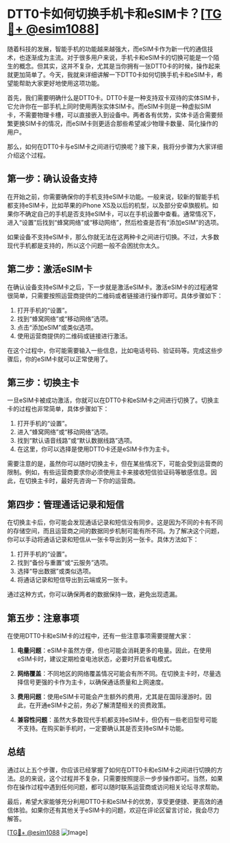 # DTT0卡如何切换手机卡和eSIM卡？[[TG💪+ @esim1088](https://t.me/s/esim1088)]

随着科技的发展，智能手机的功能越来越强大，而eSIM卡作为新一代的通信技术，也逐渐成为主流。对于很多用户来说，手机卡和eSIM卡的切换可能是一个陌生的概念。但其实，这并不复杂，尤其是当你拥有一张DTT0卡的时候，操作起来就更加简单了。今天，我就来详细讲解一下DTT0卡如何切换手机卡和eSIM卡，希望能帮助大家更好地使用这项功能。

首先，我们需要明确什么是DTT0卡。DTT0卡是一种支持双卡双待的实体SIM卡，它允许你在一部手机上同时使用两张实体SIM卡。而eSIM卡则是一种虚拟SIM卡，不需要物理卡槽，可以直接嵌入到设备中。两者各有优势，实体卡适合需要频繁更换SIM卡的情况，而eSIM卡则更适合那些希望减少物理卡数量、简化操作的用户。

那么，如何在DTT0卡与eSIM卡之间进行切换呢？接下来，我将分步骤为大家详细介绍这个过程。

## 第一步：确认设备支持

在开始之前，你需要确保你的手机支持eSIM卡功能。一般来说，较新的智能手机都支持eSIM卡，比如苹果的iPhone XS及以后的机型，以及部分安卓旗舰机。如果你不确定自己的手机是否支持eSIM卡，可以在手机设置中查看。通常情况下，进入“设置”后找到“蜂窝网络”或“移动网络”，然后检查是否有“添加eSIM”的选项。

如果设备不支持eSIM卡，那么你就无法在这两种卡之间进行切换。不过，大多数现代手机都是支持的，所以这个问题一般不会困扰你太久。

## 第二步：激活eSIM卡

在确认设备支持eSIM卡之后，下一步就是激活eSIM卡。激活eSIM卡的过程通常很简单，只需要按照运营商提供的二维码或者链接进行操作即可。具体步骤如下：

1. 打开手机的“设置”。
2. 找到“蜂窝网络”或“移动网络”选项。
3. 点击“添加eSIM”或类似选项。
4. 使用运营商提供的二维码或链接进行激活。

在这个过程中，你可能需要输入一些信息，比如电话号码、验证码等。完成这些步骤后，你的eSIM卡就可以正常使用了。

## 第三步：切换主卡

一旦eSIM卡被成功激活，你就可以在DTT0卡和eSIM卡之间进行切换了。切换主卡的过程也非常简单，具体步骤如下：

1. 打开手机的“设置”。
2. 进入“蜂窝网络”或“移动网络”选项。
3. 找到“默认语音线路”或“默认数据线路”选项。
4. 在这里，你可以选择是使用DTT0卡还是eSIM卡作为主卡。

需要注意的是，虽然你可以随时切换主卡，但在某些情况下，可能会受到运营商的限制。例如，有些运营商要求你必须使用主卡来接收短信验证码等敏感信息。因此，在切换主卡时，最好先咨询一下你的运营商。

## 第四步：管理通话记录和短信

在切换主卡后，你可能会发现通话记录和短信没有同步。这是因为不同的卡有不同的存储空间，而且运营商之间的数据同步机制可能有所不同。为了解决这个问题，你可以手动将通话记录和短信从一张卡导出到另一张卡。具体方法如下：

1. 打开手机的“设置”。
2. 找到“备份与重置”或“云服务”选项。
3. 选择“导出数据”或类似选项。
4. 将通话记录和短信导出到云端或另一张卡。

通过这种方式，你可以确保两者的数据保持一致，避免出现遗漏。

## 第五步：注意事项

在使用DTT0卡和eSIM卡的过程中，还有一些注意事项需要提醒大家：

1. **电量问题**：eSIM卡虽然方便，但也可能会消耗更多的电量。因此，在使用eSIM卡时，建议定期检查电池状态，必要时开启省电模式。
   
2. **网络覆盖**：不同地区的网络覆盖情况可能会有所不同。在切换主卡时，尽量选择信号更强的卡作为主卡，以确保通话质量和上网速度。

3. **费用问题**：使用eSIM卡可能会产生额外的费用，尤其是在国际漫游时。因此，在开通eSIM卡之前，务必了解清楚相关的资费政策。

4. **兼容性问题**：虽然大多数现代手机都支持eSIM卡，但仍有一些老旧型号可能不支持。在购买新手机时，一定要确认其是否支持eSIM卡功能。

## 总结

通过以上五个步骤，你应该已经掌握了如何在DTT0卡和eSIM卡之间进行切换的方法。总的来说，这个过程并不复杂，只需要按照提示一步步操作即可。当然，如果你在操作过程中遇到任何问题，都可以随时联系运营商或访问相关论坛寻求帮助。

最后，希望大家能够充分利用DTT0卡和eSIM卡的优势，享受更便捷、更高效的通信体验。如果你还有其他关于eSIM卡的问题，欢迎在评论区留言讨论，我会尽力解答。

[[TG💪+ @esim1088](https://t.me/s/esim1088) ![Image](https://i.postimg.cc/4NQfJmqS/Snipaste-2025-05-13-00-14-12.png)]